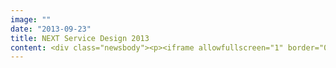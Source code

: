 ```yaml
---
image: ""
date: "2013-09-23"
title: NEXT Service Design 2013
content: <div class="newsbody"><p><iframe allowfullscreen="1" border="0" frameborder="0" height="387" mozallowfullscreen="1" scrolling="no" src="http&#58;//video.nextconf.eu/v.ihtml?source=share&amp;photo%5fid=8702846" webkitallowfullscreen="1" width="688"></iframe></p><p>“Jedes Produkt ist ein Service”, erklärte Nils Wollny, Strategiegeschäftsführer von SinnerSchrader, in der vergangenen Woche auf der Konferenz <a href="http&#58;//nextberlin.eu/">NEXT Service Design</a> in Berlin. Service Design, verstanden als Prozess der Entwicklung und Gestaltung von Dienstleistungen, wird das klassische Produktdesign massiv beeinflussen. Dieser Langzeittrend weg vom Produkt und hin zum Service mache Service Design zum strategischen Imperativ für Unternehmen.</p><p>Als Markenstratege sieht Nils Wollny drei Konsequenzen dieser Entwicklung&#58; Statt der traditionellen Positionierung einer Marke stehe ihre Rolle im Leben der Menschen im Zentrum der Markenentwicklung. An die Stelle isolierter Lösungen träten ganzheitliche Systeme. Und im Entwicklungsprozess werde Powerpoint durch Prototypen abgelöst. All dies sei nicht zuletzt eine Auswirkung der digitalen Revolution. Der Innovationsprozess hat sich dadurch dramatisch verändert&#58; Aus Produktinnovation wird Serviceinnovation.</p><p><img alt="9770957882_ce2e965c83_z" class="size-full wp-image-3254" height="428" src="http&#58;//www.sinnerschrader.com/wp-content/uploads/2013/09/9770957882_ce2e965c83_z.jpg" width="640"/><br/>Dean Crutchfield, Markenberater</p><p>Die Folgen für Unternehmen sind nach Ansicht des US-amerikanischen Markenberaters <a href="http&#58;//nextberlin.eu/person/dean-crutchfield/">Dean Crutchfield</a> nicht weniger dramatisch. Firmen müssten ihre Denkweise komplett umstellen, um sich auf diesen Paradigmenwechsel einzustellen. In seiner <a href="http&#58;//nextberlin.eu/2013/09/the-business-of-service-innovations-3/">Keynote zur Eröffnung der NEXT Service Design</a> zitierte er einen namentlich nicht genannten CEO mit dem schon klassischen Satz&#58; “There are three ways to lose money&#58; gambling, divorce and innovation.” Die Innovationsangst der Entscheider liege darin begründet, dass heute jeder Teil ihres Geschäfts Veränderungen unterworfen sei. Das gelte für die Strategie genauso wie für Systeme und Personal.</p><p>Besonders hoch ist der Leidensdruck in der Finanzbranche, deren Produkte durch das Internet komplett vergleichbar und damit austauschbar geworden sind. Services mit Nutzwert gewinnen hier stark an Bedeutung als Differenzierungsfaktor. Brian Gillespie und Lee Moreau von der US-Agentur Continuum haben im Auftrag der spanischen Großbank BBVA einen Weg gesucht, verloren gegangenes Kundenvertrauen durch individuell anpassbare Interaktionskanäle zurückzugewinnen. Dabei haben Moreau und Gillespie für die BBVA durch die Analyse von Kundendaten Personae entwickelt, die durch ihr differenziertes Verhalten zu den einzelnen Angeboten der Bank entscheidende Aufschlüsse lieferten. Auf dieser Grundlage entwickelten sie sehr <a href="http&#58;//nextberlin.eu/2013/09/designing-the-bank-of-the-future/">individuelle Banking-Möglichkeiten</a> für jeden Kunden und liefern damit einen Ausblick in das Banking der nahen Zukunft.</p><p>Einen völlig anderen Ansatz wählte der finnische Finanzdienstleister OP-Pohjola bei der Entwicklung der <a href="http&#58;//nextberlin.eu/2013/09/kristian-luoma-designing-the-mobile-wallet/">digitalen Geldbörse Pivo</a>. Die Projektverantwortlichen entschieden sich für eine offene Plattform, die auch Wettbewerbern offen steht, und eine vom Stammgeschäft getrennte Marke. Bei der Entwicklung kombinierten sie Methoden des Service Design mit den Prinzipien eines Lean Start-ups. Das Ergebnis ist eine einfache, leicht zu navigierende App, die den Konsumenten bei der Kontrolle seines Ausgabenverhaltens unterstützt.</p><p><a href="http&#58;//www.sinnerschrader.com/wp-content/uploads/2013/09/9772779006_e88b9e63f6_z.jpg"><img alt="9772779006_e88b9e63f6_z" class="alignnone size-large wp-image-3259" height="338" src="http&#58;//www.sinnerschrader.com/wp-content/uploads/2013/09/9772779006_e88b9e63f6_z.jpg" width="640"/></a></p><p>Anders als Finanzdienstleistungen haben Produkte und Services im Bereich Mobilität und Reise stets eine starke physische Komponente. Service Design hat hier vor allem mit dem Zusammenspiel von digitalen Interfaces und analoger Hardware zu tun. <a href="http&#58;//nextberlin.eu/2013/09/making-the-bmw-wall-box-beautiful/">Die Berliner Agentur IXDS hat zusammen mit BMW die neue häusliche Ladestation</a> für die Elektroautos des bayerischen Autokonzerns von Grund auf neu entwickelt. Die Ladestation kommt im vierten Quartal auf den Markt.</p><p>Der Fokus bei der Entwicklung lag auf dem Nutzererlebnis des gesamten Ladevorgangs, der bei Elektroautos sehr viel häufiger vorkommt als bei herkömmlichen Fahrzeugen und zugleich noch sehr viel weniger ausgereift ist. Da er außerdem auch länger dauert als ein Tankvorgang, stattete BMW die Box mit Lichtsignalen aus, um maximale Transparenz über den jeweiligen Ladezustand zu schaffen.</p><p>Das französische Start-up BlaBlaCar macht sich die Tatsache zunutze, dass allein in Frankreich jedes Jahr eine Milliarde leere Pkw-Sitze zwischen den Städten unterwegs sind. <a href="http&#58;//nextberlin.eu/2013/09/blablacar-designing-for-trust-between-strangers/">BlaBlaCar überträgt das Prinzip der Mitfahrzentrale ins digitale Zeitalter</a>. Die größte Herausforderung dabei war, über die Web-Plattform das nötige Vertrauen zwischen Fahrern und Mitfahrern aufzubauen, die sich im Normalfall nicht kennen. Um dies zu schaffen, sorgte BlaBlaCar neben Nutzerprofilen und Bewertungen auch für finanzielles Commitment und Moderation. Für 2013 erwartet BlaBlaCar zehn Millionen Passagiere.</p><p><img alt="9772779564_7edc660e15_z" class="alignnone size-full wp-image-3258" height="358" src="http&#58;//www.sinnerschrader.com/wp-content/uploads/2013/09/9772779564_7edc660e15_z.jpg" width="640"/></p><p>Zu welcher Odyssee ein Service-Design-Projekt führen kann,<a href="http&#58;//nextberlin.eu/2013/09/pia-betton-iterating-your-way-to-better-railways/"> zeigte Pia Betton (Edenspiekermann) anhand eines Projekts für ProRail</a>, den Betreiber der niederländischen Bahninfrastruktur. Aus einem Auftrag für Plakate wurde schließlich ein innovativer Zugstandsanzeiger, der auf den stark überfüllten Bahnsteigen im Bahnhof Utrecht für Orientierung und die Sicherheit der Passagiere sorgt. Dem Projekt gingen zwischenzeitlich Auftraggeber und Business Case verloren, doch die Agentur ließ nicht locker. Inzwischen ist der Test eines Prototyps abgeschlossen und der Rollout auf dem Weg.</p><p>Auch bei der Entwicklung mobiler Apps kann die Methodik des Service Design eine wichtige Rolle spielen. Die schwedische Agentur Veryday baute mittels Prototyping und mit einem <a href="http&#58;//nextberlin.eu/2013/09/stefan-moritz-prototyping-your-way-to-the-best-spotify-app-ever/">unnachgiebigen Fokus auf den Nutzer eine herausragende Spotify-App für Windows Phone</a>. Die Telekom ging mit Methoden des Service Design der Frage nach, was Anwesenheit auf Mobiltelefonen bedeutet. Das überraschende Ergebnis&#58; <a href="http&#58;//nextberlin.eu/2013/09/is-there-a-business-model-for-deutsche-telekom-in-me-time/">Nutzer wollen neben kontextabhängig gefilterter Kommunikation auch “me time”, kommunikationsfreie Zeit</a>. Obwohl dies auf den ersten Blick das Geschäftsmodell eines Telekommunikationskonzerns konterkariert, entstand aus dieser Erkenntnis eine Android-App.</p><p><img alt="104267-2bb5b6cf-8442-49cf-b81e-1ae5e9c81c40-alexander_2520baumgardt_2520_calfornia_2520college_2520of_2520art__2520next_2520sd12-large-1374144968" class="wp-image-3255" height="427" src="http&#58;//www.sinnerschrader.com/wp-content/uploads/2013/09/104267-2bb5b6cf-8442-49cf-b81e-1ae5e9c81c40-alexander_2520baumgardt_2520_calfornia_2520college_2520of_2520art__2520next_2520sd12-large-1374144968.jpg" width="640"/><br/>Alexander Baumgardt</p><p>Service Design bremst nicht etwa das Entwicklungstempo, es kann im Gegenteil die Produktentwicklung beschleunigen und zugleich besser auf Konsumentenbedürfnisse reagieren. Der Mischkonzern GE setzt Methoden des Service Design ein, um interdisziplinär und über Abteilungsgrenzen hinweg die Entwicklungsprozesse zu skalieren. Alexander Baumgardt gab mit seiner Präsentation Einblicke in ein noch laufendes Projekt&#58; “Wie das Ergebnis am Ende aussieht, kann ich zu diesem Zeitpunkt noch nicht sagen”, betonte er. Dennoch vermittelte der Professor an der California School of the Arts sehr anschaulich, wie ein derartiges Projekt selbst in einem großen Konzern wie GE schrittweise umgesetzt wird. Sein Fazit&#58; Service Design kann auch innerhalb eines Konzerns die Arbeit massiv erleichtern.</p><p><img alt="9764537862_f6ba6f5764_z" class="alignnone size-full wp-image-3257" height="427" src="http&#58;//www.sinnerschrader.com/wp-content/uploads/2013/09/9764537862_f6ba6f5764_z.jpg" width="640"/></p></div>
---
```

